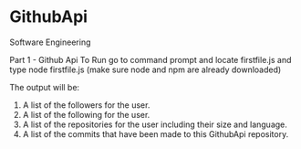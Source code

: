 # GithubApi
Software Engineering


Part 1 - Github Api
To Run go to command prompt and locate firstfile.js and type node firstfile.js
(make sure node and npm are already downloaded)

The output will be:
1. A list of the followers for the user.
2. A list of the following for the user.
3. A list of the repositories for the user including their size and language.
4. A list of the commits that have been made to this GithubApi repository.

